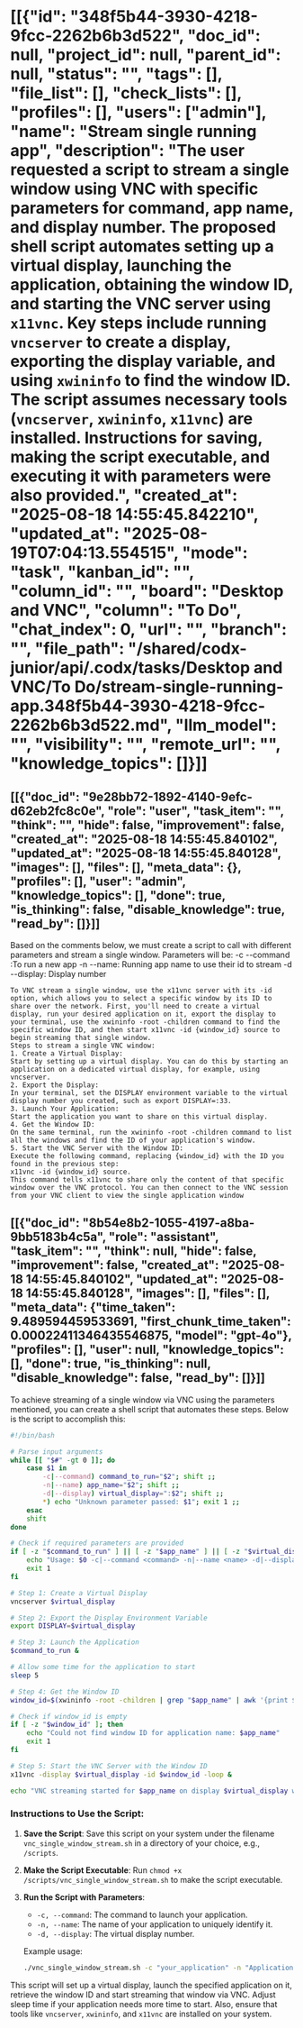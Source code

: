# [[{"id": "348f5b44-3930-4218-9fcc-2262b6b3d522", "doc_id": null, "project_id": null, "parent_id": null, "status": "", "tags": [], "file_list": [], "check_lists": [], "profiles": [], "users": ["admin"], "name": "Stream single running app", "description": "The user requested a script to stream a single window using VNC with specific parameters for command, app name, and display number. The proposed shell script automates setting up a virtual display, launching the application, obtaining the window ID, and starting the VNC server using `x11vnc`. Key steps include running `vncserver` to create a display, exporting the display variable, and using `xwininfo` to find the window ID. The script assumes necessary tools (`vncserver`, `xwininfo`, `x11vnc`) are installed. Instructions for saving, making the script executable, and executing it with parameters were also provided.", "created_at": "2025-08-18 14:55:45.842210", "updated_at": "2025-08-19T07:04:13.554515", "mode": "task", "kanban_id": "", "column_id": "", "board": "Desktop and VNC", "column": "To Do", "chat_index": 0, "url": "", "branch": "", "file_path": "/shared/codx-junior/api/.codx/tasks/Desktop and VNC/To Do/stream-single-running-app.348f5b44-3930-4218-9fcc-2262b6b3d522.md", "llm_model": "", "visibility": "", "remote_url": "", "knowledge_topics": []}]]
## [[{"doc_id": "9e28bb72-1892-4140-9efc-d62eb2fc8c0e", "role": "user", "task_item": "", "think": "", "hide": false, "improvement": false, "created_at": "2025-08-18 14:55:45.840102", "updated_at": "2025-08-18 14:55:45.840128", "images": [], "files": [], "meta_data": {}, "profiles": [], "user": "admin", "knowledge_topics": [], "done": true, "is_thinking": false, "disable_knowledge": true, "read_by": []}]]
Based on the comments below, we must create a script to call with different parameters and stream a single window.
Parameters will be:
-c --command :To run a new app
-n --name: Running app name to use their id to stream
-d --display: Display number


```references
To VNC stream a single window, use the x11vnc server with its -id option, which allows you to select a specific window by its ID to share over the network. First, you'll need to create a virtual display, run your desired application on it, export the display to your terminal, use the xwininfo -root -children command to find the specific window ID, and then start x11vnc -id {window_id} source to begin streaming that single window. 
Steps to stream a single VNC window: 
1. Create a Virtual Display:
Start by setting up a virtual display. You can do this by starting an application on a dedicated virtual display, for example, using vncserver.
2. Export the Display:
In your terminal, set the DISPLAY environment variable to the virtual display number you created, such as export DISPLAY=:33.
3. Launch Your Application:
Start the application you want to share on this virtual display.
4. Get the Window ID:
On the same terminal, run the xwininfo -root -children command to list all the windows and find the ID of your application's window.
5. Start the VNC Server with the Window ID:
Execute the following command, replacing {window_id} with the ID you found in the previous step:
x11vnc -id {window_id} source. 
This command tells x11vnc to share only the content of that specific window over the VNC protocol. You can then connect to the VNC session from your VNC client to view the single application window
```
## [[{"doc_id": "8b54e8b2-1055-4197-a8ba-9bb5183b4c5a", "role": "assistant", "task_item": "", "think": null, "hide": false, "improvement": false, "created_at": "2025-08-18 14:55:45.840102", "updated_at": "2025-08-18 14:55:45.840128", "images": [], "files": [], "meta_data": {"time_taken": 9.489594459533691, "first_chunk_time_taken": 0.00022411346435546875, "model": "gpt-4o"}, "profiles": [], "user": null, "knowledge_topics": [], "done": true, "is_thinking": null, "disable_knowledge": false, "read_by": []}]]
To achieve streaming of a single window via VNC using the parameters mentioned, you can create a shell script that automates these steps. Below is the script to accomplish this:

```bash /scripts/vnc_single_window_stream.sh
#!/bin/bash

# Parse input arguments
while [[ "$#" -gt 0 ]]; do
    case $1 in
        -c|--command) command_to_run="$2"; shift ;;
        -n|--name) app_name="$2"; shift ;;
        -d|--display) virtual_display=":$2"; shift ;;
        *) echo "Unknown parameter passed: $1"; exit 1 ;;
    esac
    shift
done

# Check if required parameters are provided
if [ -z "$command_to_run" ] || [ -z "$app_name" ] || [ -z "$virtual_display" ]; then
    echo "Usage: $0 -c|--command <command> -n|--name <name> -d|--display <display_number>"
    exit 1
fi

# Step 1: Create a Virtual Display
vncserver $virtual_display

# Step 2: Export the Display Environment Variable
export DISPLAY=$virtual_display

# Step 3: Launch the Application
$command_to_run &

# Allow some time for the application to start
sleep 5

# Step 4: Get the Window ID
window_id=$(xwininfo -root -children | grep "$app_name" | awk '{print $1}')

# Check if window_id is empty
if [ -z "$window_id" ]; then
    echo "Could not find window ID for application name: $app_name"
    exit 1
fi

# Step 5: Start the VNC Server with the Window ID
x11vnc -display $virtual_display -id $window_id -loop &

echo "VNC streaming started for $app_name on display $virtual_display with window ID $window_id."
```

### Instructions to Use the Script:

1. **Save the Script**: Save this script on your system under the filename `vnc_single_window_stream.sh` in a directory of your choice, e.g., `/scripts`.

2. **Make the Script Executable**: Run `chmod +x /scripts/vnc_single_window_stream.sh` to make the script executable.

3. **Run the Script with Parameters**: 
   - `-c, --command`: The command to launch your application.
   - `-n, --name`: The name of your application to uniquely identify it.
   - `-d, --display`: The virtual display number.

   Example usage:
   ```bash
   ./vnc_single_window_stream.sh -c "your_application" -n "Application Window Name" -d 33
   ```

This script will set up a virtual display, launch the specified application on it, retrieve the window ID and start streaming that window via VNC. Adjust sleep time if your application needs more time to start. Also, ensure that tools like `vncserver`, `xwininfo`, and `x11vnc` are installed on your system.
